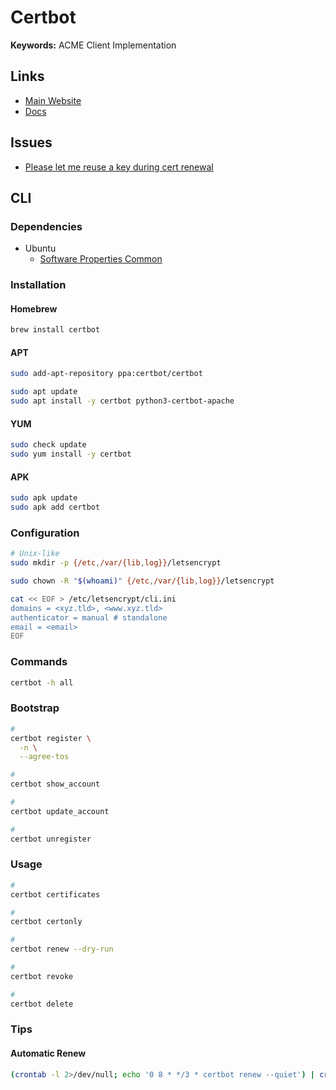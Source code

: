 # Certbot

**Keywords:** ACME Client Implementation

## Links

- [Main Website](https://certbot.eff.org/)
- [Docs](https://certbot.eff.org/docs/)

## Issues

- [Please let me reuse a key during cert renewal](https://github.com/certbot/certbot/issues/3788)

## CLI

### Dependencies

- Ubuntu
  - [Software Properties Common](/apt/software-properties-common.md#installation)

### Installation

#### Homebrew

```sh
brew install certbot
```

#### APT

```sh
sudo add-apt-repository ppa:certbot/certbot

sudo apt update
sudo apt install -y certbot python3-certbot-apache
```

#### YUM

```sh
sudo check update
sudo yum install -y certbot
```

#### APK

```sh
sudo apk update
sudo apk add certbot
```

### Configuration

```sh
# Unix-like
sudo mkdir -p {/etc,/var/{lib,log}}/letsencrypt

sudo chown -R "$(whoami)" {/etc,/var/{lib,log}}/letsencrypt

cat << EOF > /etc/letsencrypt/cli.ini
domains = <xyz.tld>, <www.xyz.tld>
authenticator = manual # standalone
email = <email>
EOF
```

<!--
reuse-key = True
-->

### Commands

```sh
certbot -h all
```

### Bootstrap

```sh
#
certbot register \
  -n \
  --agree-tos

#
certbot show_account

#
certbot update_account

#
certbot unregister
```

### Usage

```sh
#
certbot certificates

#
certbot certonly

#
certbot renew --dry-run

#
certbot revoke

#
certbot delete
```

<!--
ls /etc/letsencrypt/live/<xyz.tld>
-->

### Tips

#### Automatic Renew

```sh
(crontab -l 2>/dev/null; echo '0 8 * */3 * certbot renew --quiet') | crontab -
```
